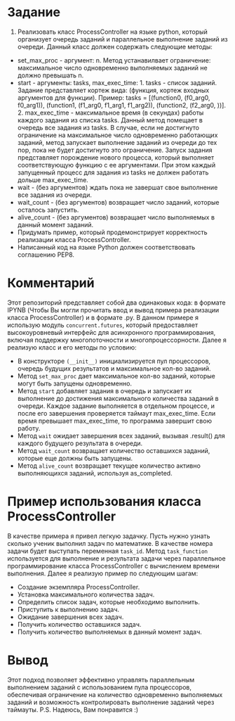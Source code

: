 # Задание
1. Реализовать класс ProcessController на языке python, который организует очередь заданий и параллельное выполнение заданий из очереди. Данный класс должен содержать следующие методы:
- set_max_proc - аргумент: n. Метод устанавилвает ограничение: максимальное число одновременно выполняемых заданий не должно превышать n.
- start - аргументы: tasks, max_exec_time: 1. tasks - список заданий. Задание представляет кортеж вида: (функция, кортеж входных аргументов для функции). Пример: tasks = [(function0, (f0_arg0, f0_arg1)), (function1, (f1_arg0, f1_arg1, f1_arg2)), (function2, (f2_arg0, ))]. 2. max_exec_time - максимальное время (в секундах) работы каждого задания из списка tasks. Данный метод помещает в очередь все задания из tasks. В случае, если не достигнуто ограничение на максимальное число одновременно работающих заданий, метод запускает выполнение заданий из очереди до тех пор, пока не будет достигнуто это ограничение. Запуск задания представляет порождение нового процесса, который выполняет соответствующую функцию с ее аргументами. При этом каждый запущенный процесс для задания из tasks не должен работать дольше max_exec_time.
- wait - (без аргументов) ждать пока не завершат свое выполнение все задания из очереди.
- wait_count - (без аргументов) возвращает число заданий, которые осталось запустить.
- alive_count - (без аргументов) возвращает число выполняемых в данный момент заданий.
- Придумать пример, который продемонстрирует корректность реализации класса ProcessController.
- Написанный код на языке Python должен соответствовать соглашению PEP8.
# Комментарий

Этот репозиторий представляет собой два одинаковых кода: в формате IPYNB (Чтобы Вы могли прочитать ввод и вывод примера реализации класса ProcessController) и в формате .py. В данном примере я использую модуль `concurrent.futures`, 
который предоставляет высокоуровневый интерфейс для асинхронного программирования, 
включая поддержку многопоточности и многопроцессорности.
Далее я реализую класс и его методы по условию:
- В конструкторе `(__init__)` инициализируется пул процессоров, очередь будущих результатов и максимальное кол-во заданий.
- Метод `set_max_proc` дает максимальное кол-во заданий, которые могут быть запущены одновременно.
- Метод `start` добавляет задания в очередь и запускает их выполнение до достижения максимального количества заданий в очереди.
        Каждое задание выполняется в отдельном процессе, и после его завершения проверяется таймаут max_exec_time. Если время превышает max_exec_time, то программа завершит свою работу.
- Метод `wait` ожидает завершения всех заданий, вызывая .result() для каждого будущего результата в очереди.
- Метод `wait_count` возвращает количество оставшихся заданий, которые еще должны быть запущены.
- Метод `alive_count` возвращает текущее количество активно выполняющихся заданий, используя as_completed.
# Пример использования класса ProcessController
В качестве примера я привел легкую задачку. Пусть нужно узнать сколько ученик выполнил задач по математике. В качестве номера задачи будет выступать переменная `task_id`. 
Метод `task_function` используется для выполнение и результата задачи через параллельное программирование класса ProcessController с вычислением времени выполнения.
Далее я реализую пример по следующим шагам:
- Создание экземпляра ProcessController.
- Установка максимального количества задач.
- Определить список задач, которые необходимо выполнить.
- Приступить к выполнению задач.
- Ожидание завершения всех задач.
- Получить количество оставшихся задач.
- Получить количество выполняемых в данный момент задач.
# Вывод
Этот подход позволяет эффективно управлять параллельным выполнением заданий с использованием пула процессоров, 
обеспечивая ограничение на количество одновременно выполняемых заданий и возможность контролировать выполнение заданий через таймауты.
P.S. Надеюсь, Вам понравится :)

